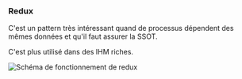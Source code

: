 ### Redux

C'est un pattern très intéressant quand de processus dépendent des mêmes données et qu'il faut assurer la SSOT.

C'est plus utilisé dans des IHM riches.

![Schéma de fonctionnement de redux](~/5.patterns/2.redux.png)
